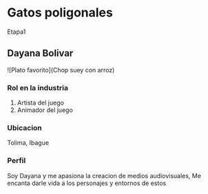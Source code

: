 # Gatos poligonales
 Etapa1

 ## Dayana Bolivar
![Plato favorito](Chop suey con arroz)

### Rol en la industria
1. Artista del juego 
2. Animador del juego

### Ubicacion 
Tolima, Ibague 

### Perfil 
Soy Dayana y me apasiona la creacion de medios audiovisuales, Me encanta darle vida a los personajes y entornos de estos

